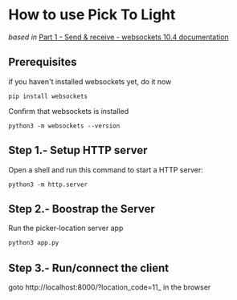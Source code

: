 # How to use Pick To Light

_based in_  [Part 1 - Send &amp; receive - websockets 10.4 documentation](https://websockets.readthedocs.io/en/stable/intro/tutorial1.html#)

## Prerequisites

if you haven't installed websockets yet, do it now

```
pip install websockets
```

Confirm that websockets is installed

```
python3 -m websockets --version
```

## Step 1.- Setup HTTP server

Open a shell and run this command to start a HTTP server:

```
python3 -m http.server
```

## Step 2.- Boostrap the Server

Run the picker-location server app

```python
python3 app.py
```

## Step 3.- Run/connect the client

goto http://localhost:8000/?location_code=11_ in the browser
